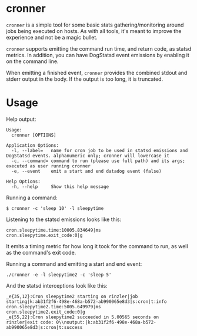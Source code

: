 # cronner
`cronner` is a simple tool for some basic stats gathering/monitoring around jobs being executed on hosts. As with all tools, it's meant to improve the experience and not be a magic bullet.

`cronner` supports emitting the command run time, and return code, as statsd metrics. In addition, you can have DogStatsd event emissions by enabling it on the command line.

When emitting a finished event, `cronner` provides the combined stdout and stderr output in the body. If the output is too long, it is truncated.

# Usage
Help output:
```
Usage:
  cronner [OPTIONS]

Application Options:
  -l, --label=   name for cron job to be used in statsd emissions and DogStatsd events. alphanumeric only; cronner will lowercase it
  -c, --command= command to run (please use full path) and its args; executed as user running cronner
  -e, --event    emit a start and end datadog event (false)

Help Options:
  -h, --help     Show this help message
```

Running a command:
```
$ cronner -c 'sleep 10' -l sleepytime
```

Listening to the statsd emissions looks like this:

```
cron.sleepytime.time:10005.834649|ms
cron.sleepytime.exit_code:0|g
```

It emits a timing metric for how long it took for the command to run, as well as the command's exit code.

Running a command and emitting a start and end event:

```
./cronner -e -l sleepytime2 -c 'sleep 5'
```

And the statsd interceptions look like this:

```
_e{35,12}:Cron sleepytime2 starting on rinzler|job starting|k:ab31f2f6-498e-468a-b572-ab990065e8d3|s:cron|t:info
cron.sleepytime2.time:5005.649979|ms
cron.sleepytime2.exit_code:0|g
_e{55,22}:Cron sleepytime2 succeeded in 5.00565 seconds on rinzler|exit code: 0\\noutput:|k:ab31f2f6-498e-468a-b572-ab990065e8d3|s:cron|t:success
```
